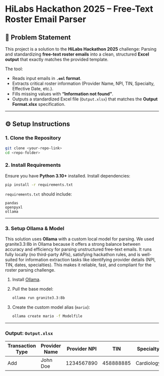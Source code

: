 # HiLabs Hackathon 2025 – Free-Text Roster Email Parser

## 📌 Problem Statement

This project is a solution to the **HiLabs Hackathon 2025** challenge:
Parsing and standardizing **free-text roster emails** into a clean, structured **Excel output** that exactly matches the provided template.

The tool:

* Reads input emails in **`.eml` format**.
* Extracts critical roster information (Provider Name, NPI, TIN, Specialty, Effective Date, etc.).
* Fills missing values with **“Information not found”**.
* Outputs a standardized Excel file (`Output.xlsx`) that matches the **Output Format.xlsx** specification.

---

## ⚙️ Setup Instructions

### 1. Clone the Repository

```bash
git clone <your-repo-link>
cd <repo-folder>
```

### 2. Install Requirements

Ensure you have **Python 3.10+** installed.
Install dependencies:

```bash
pip install -r requirements.txt
```

`requirements.txt` should include:

```
pandas
openpyxl
ollama
```

---

### 3. Setup Ollama & Model

This solution uses **Ollama** with a custom local model for parsing.
We used granite3.3:8b in Ollama because it offers a strong balance between accuracy and efficiency for parsing unstructured free-text emails. It runs fully locally (no third-party APIs), satisfying hackathon rules, and is well-suited for information extraction tasks like identifying provider details (NPI, TIN, dates, specialties). This makes it reliable, fast, and compliant for the roster parsing challenge.

1. Install [Ollama](https://ollama.ai).
2. Pull the base model:

   ```bash
   ollama run granite3.3:8b
   ```
3. Create the custom model alias (`mario`):

   ```bash
   ollama create mario -f Modelfile
   ```

---

### Output: `Output.xlsx`

| Transaction Type | Provider Name | Provider NPI | TIN       | Specialty  | Effective Date | ... |
| ---------------- | ------------- | ------------ | --------- | ---------- | -------------- | --- |
| Add              | John Doe      | 1234567890   | 458888885 | Cardiology | 09/01/2025     | ... |


